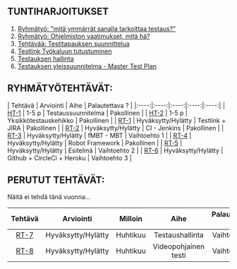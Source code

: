 
## TUNTIHARJOITUKSET


1. [Ryhmätyö: "mitä ymmärrät sanalla tarkoittaa testaus?"](about-group-work-what-means-testing)
1. [Ryhmätyö: Ohjelmiston vaatimukset, mitä hä?](about-group-work-software-requirements-what-a-heck)
1. [Tehtävää: Testitapauksen suunnittelua](about-test-case-design)
1. [Testlink Työkaluun tutustuminen](about-test-management-using-testlink-1)
1. [Testauksen hallinta](about-test-management-using-testlink-2)
1. [Testauksen yleissuunnitelma - Master Test Plan](about-master-test-plan-using-testlink-3)


## RYHMÄTYÖTEHTÄVÄT:

| Tehtävä | Arviointi | Aihe | Palautettava ? | 
|:----:|:----:|:----:|:----:|:----:|
| [HT-1](HT1) | 1-5 p |  Testaussuunnitelma | Pakollinen |
| [HT-2](HT2) | 1-5 p |  Yksikkötestauskehikko | Pakollinen |
| [RT-1](RT1) | Hyväksytty/Hylätty | Testlink + JIRA  | Pakollinen |
| [RT-2](RT2) | Hyväksytty/Hylätty | CI - Jenkins  | Pakollinen |
| [RT-3](RT3) | Hyväksytty/Hylätty | fMBT - MBT | Vaihtoehto 1 |
| [RT-4](RT4) | Hyväksytty/Hylätty | Robot Framework | Pakollinen |
| [RT-5](RT5) | Hyväksytty/Hylätty | Esitelmä | Vaihtoehto 2 |
| [RT-6](RT6) | Hyväksytty/Hylätty | Github + CircleCi + Heroku | Vaihtoehto 3 |



## PERUTUT TEHTÄVÄT:

Näitä ei tehdä tänä vuonna...

| Tehtävä | Arviointi | Milloin | Aihe | Palautettava ? | 
|:----:|:----:|:----:|:----:|:----:|
| [RT-7](RT7) | Hyväksytty/Hylätty | Huhtikuu | Testaushallinta  | Vaihtoehto 1 | 
| [RT-8](RT8) | Hyväksytty/Hylätty | Huhtikuu | Videopohjainen testi | Vaihtoehto 2 |
